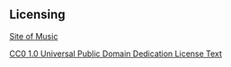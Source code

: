 ## Licensing 

[Site of Music](https://opengameart.org/content/fire-level)

[CC0 1.0 Universal Public Domain Dedication License Text](https://creativecommons.org/publicdomain/zero/1.0/legalcode)
